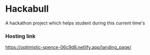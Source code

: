 # Hackabull
A hackathon project which helps student during this current time's
### Hosting link
https://optimistic-spence-06c9d8.netlify.app/landing_page/
